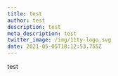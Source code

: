 ```yaml
---
title: test
author: test
description: test
meta_description: test
twitter_image: /img/11ty-logo.svg
date: 2021-05-05T18:12:53.755Z
---
```

test